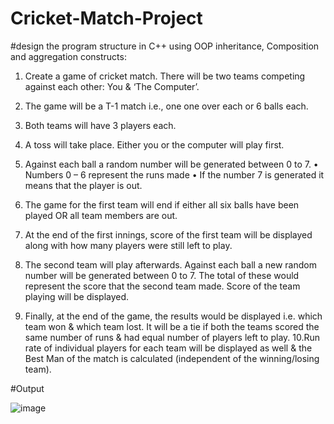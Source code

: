 # Cricket-Match-Project

#design the program structure in C++ using OOP inheritance, Composition and aggregation constructs:

1. Create a game of cricket match. There will be two teams competing against each other: You & ‘The Computer’.
2. The game will be a T-1 match i.e., one one over each or 6 balls each.
3. Both teams will have 3 players each.
4. A toss will take place. Either you or the computer will play first.
5. Against each ball a random number will be generated between 0 to 7.
  • Numbers 0 – 6 represent the runs made
  • If the number 7 is generated it means that the player is out.

6. The game for the first team will end if either all six balls have been played OR all team members are out.
7. At the end of the first innings, score of the first team will be displayed along with how many players were still left to play.
8. The second team will play afterwards. Against each ball a new random number will be generated between 0 to 7. The total of these would represent the score that the second team made. Score of the team playing will be displayed.
9. Finally, at the end of the game, the results would be displayed i.e. which team won & which team lost. It will be a tie if both the teams scored the same number of runs & had equal number of players left to play.
10.Run rate of individual players for each team will be displayed as well & the Best Man of the match is calculated (independent of the winning/losing team).

#Output

![image](https://github.com/user-attachments/assets/b22a26b5-93bb-419f-a392-9b180c0f4f9a)
